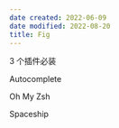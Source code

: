 ```yaml
---
date created: 2022-06-09
date modified: 2022-08-20
title: Fig
---
```


3 个插件必装

Autocomplete

Oh My Zsh

Spaceship
